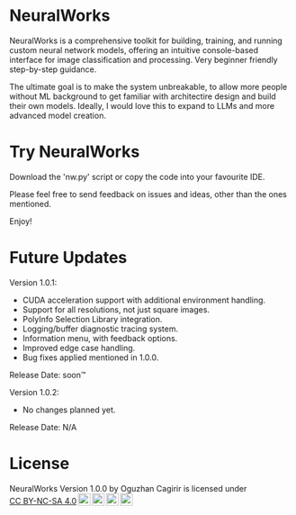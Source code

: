 # NeuralWorks
NeuralWorks is a comprehensive toolkit for building, training, and running custom neural network models, offering an intuitive console-based interface for image classification and processing. Very beginner friendly step-by-step guidance.

The ultimate goal is to make the system unbreakable, to allow more people without ML background to get familiar with architectire design and build their own models. Ideally, I would love this to expand to LLMs and more advanced model creation.

# Try NeuralWorks
Download the 'nw.py' script or copy the code into your favourite IDE.

Please feel free to send feedback on issues and ideas, other than the ones mentioned.

Enjoy!

# Future Updates
Version 1.0.1:

- CUDA acceleration support with additional environment handling.
- Support for all resolutions, not just square images.
- PolyInfo Selection Library integration.
- Logging/buffer diagnostic tracing system.
- Information menu, with feedback options.
- Improved edge case handling.
- Bug fixes applied mentioned in 1.0.0.

Release Date: soon™

Version 1.0.2:

- No changes planned yet.

Release Date: N/A

# License
<p xmlns:cc="http://creativecommons.org/ns#" xmlns:dct="http://purl.org/dc/terms/"><span property="dct:title">NeuralWorks Version 1.0.0</span> by <span property="cc:attributionName">Oguzhan Cagirir</span> is licensed under <a href="https://creativecommons.org/licenses/by-nc-sa/4.0/?ref=chooser-v1" target="_blank" rel="license noopener noreferrer" style="display:inline-block;">CC BY-NC-SA 4.0<img style="height:22px!important;margin-left:3px;vertical-align:text-bottom;" src="https://mirrors.creativecommons.org/presskit/icons/cc.svg?ref=chooser-v1" alt=""><img style="height:22px!important;margin-left:3px;vertical-align:text-bottom;" src="https://mirrors.creativecommons.org/presskit/icons/by.svg?ref=chooser-v1" alt=""><img style="height:22px!important;margin-left:3px;vertical-align:text-bottom;" src="https://mirrors.creativecommons.org/presskit/icons/nc.svg?ref=chooser-v1" alt=""><img style="height:22px!important;margin-left:3px;vertical-align:text-bottom;" src="https://mirrors.creativecommons.org/presskit/icons/sa.svg?ref=chooser-v1" alt=""></a></p>
